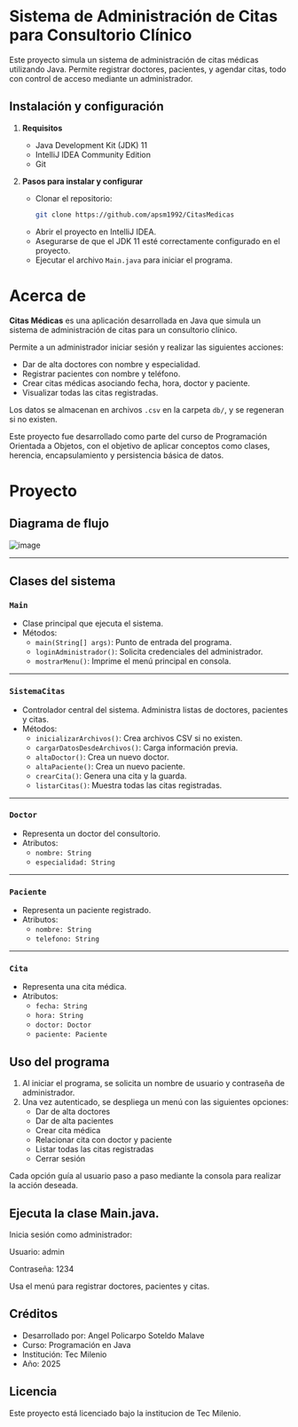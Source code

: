 # Sistema de Administración de Citas para Consultorio Clínico

Este proyecto simula un sistema de administración de citas médicas utilizando Java. Permite registrar doctores, pacientes, y agendar citas, todo con control de acceso mediante un administrador.

## Instalación y configuración

1. **Requisitos**
   - Java Development Kit (JDK) 11
   - IntelliJ IDEA Community Edition
   - Git

2. **Pasos para instalar y configurar**
   - Clonar el repositorio:
     ```bash
     git clone https://github.com/apsm1992/CitasMedicas
     ```
   - Abrir el proyecto en IntelliJ IDEA.
   - Asegurarse de que el JDK 11 esté correctamente configurado en el proyecto.
   - Ejecutar el archivo `Main.java` para iniciar el programa.
  
# Acerca de

**Citas Médicas** es una aplicación desarrollada en Java que simula un sistema de administración de citas para un consultorio clínico.

Permite a un administrador iniciar sesión y realizar las siguientes acciones:
- Dar de alta doctores con nombre y especialidad.
- Registrar pacientes con nombre y teléfono.
- Crear citas médicas asociando fecha, hora, doctor y paciente.
- Visualizar todas las citas registradas.

Los datos se almacenan en archivos `.csv` en la carpeta `db/`, y se regeneran si no existen.

Este proyecto fue desarrollado como parte del curso de Programación Orientada a Objetos, con el objetivo de aplicar conceptos como clases, herencia, encapsulamiento y persistencia básica de datos.
# Proyecto

## Diagrama de flujo

![image](https://github.com/user-attachments/assets/141d33b6-4b60-4530-9b07-7956a064c74f)


---

## Clases del sistema

### `Main`
- Clase principal que ejecuta el sistema.
- Métodos:
  - `main(String[] args)`: Punto de entrada del programa.
  - `loginAdministrador()`: Solicita credenciales del administrador.
  - `mostrarMenu()`: Imprime el menú principal en consola.

---

### `SistemaCitas`
- Controlador central del sistema. Administra listas de doctores, pacientes y citas.
- Métodos:
  - `inicializarArchivos()`: Crea archivos CSV si no existen.
  - `cargarDatosDesdeArchivos()`: Carga información previa.
  - `altaDoctor()`: Crea un nuevo doctor.
  - `altaPaciente()`: Crea un nuevo paciente.
  - `crearCita()`: Genera una cita y la guarda.
  - `listarCitas()`: Muestra todas las citas registradas.

---

### `Doctor`
- Representa un doctor del consultorio.
- Atributos:
  - `nombre: String`
  - `especialidad: String`

---

### `Paciente`
- Representa un paciente registrado.
- Atributos:
  - `nombre: String`
  - `telefono: String`

---

### `Cita`
- Representa una cita médica.
- Atributos:
  - `fecha: String`
  - `hora: String`
  - `doctor: Doctor`
  - `paciente: Paciente`


## Uso del programa

1. Al iniciar el programa, se solicita un nombre de usuario y contraseña de administrador.
2. Una vez autenticado, se despliega un menú con las siguientes opciones:
   - Dar de alta doctores
   - Dar de alta pacientes
   - Crear cita médica
   - Relacionar cita con doctor y paciente
   - Listar todas las citas registradas
   - Cerrar sesión

Cada opción guía al usuario paso a paso mediante la consola para realizar la acción deseada.

## Ejecuta la clase Main.java.

Inicia sesión como administrador:

Usuario: admin

Contraseña: 1234

Usa el menú para registrar doctores, pacientes y citas.




## Créditos

- Desarrollado por: Angel Policarpo Soteldo Malave
- Curso: Programación en Java
- Institución: Tec Milenio
- Año: 2025

## Licencia

Este proyecto está licenciado bajo la institucion de Tec Milenio.
